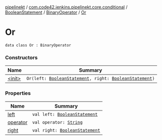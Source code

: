 [pipelinekt](../../../../index.md) / [com.code42.jenkins.pipelinekt.core.conditional](../../../index.md) / [BooleanStatement](../../index.md) / [BinaryOperator](../index.md) / [Or](./index.md)

# Or

`data class Or : BinaryOperator`

### Constructors

| Name | Summary |
|---|---|
| [&lt;init&gt;](-init-.md) | `Or(left: `[`BooleanStatement`](../../index.md)`, right: `[`BooleanStatement`](../../index.md)`)` |

### Properties

| Name | Summary |
|---|---|
| [left](left.md) | `val left: `[`BooleanStatement`](../../index.md) |
| [operator](operator.md) | `val operator: `[`String`](https://kotlinlang.org/api/latest/jvm/stdlib/kotlin/-string/index.html) |
| [right](right.md) | `val right: `[`BooleanStatement`](../../index.md) |
